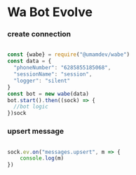 # Wa Bot Evolve

### create connection

```javascript

const {wabe} = require("@umamdev/wabe")
const data = {
  "phoneNumber": "6285855185068",
  "sessionName": "session",
  "logger": "silent"
}
const bot = new wabe(data)
bot.start().then((sock) => {
  //bot logic 
})sock

```

### upsert message

```javascript

sock.ev.on("messages.upsert", m => {
    console.log(m)
})

```
